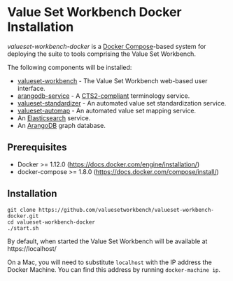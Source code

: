 # Value Set Workbench Docker Installation

*valueset-workbench-docker* is a [Docker Compose](https://docs.docker.com/compose/)-based system for deploying the suite to tools comprising the Value Set Workbench.

The following components will be installed:
* [valueset-workbench](https://github.com/valuesetworkbench/valueset-workbench) - The Value Set Workbench web-based user interface.
* [arangodb-service](https://github.com/valuesetworkbench/arangodb-service) - A [CTS2-compliant](http://www.omg.org/spec/CTS2/) terminology service.
* [valueset-standardizer](https://github.com/valuesetworkbench/valueset-standardizer) - An automated value set standardization service.
* [valueset-automap](https://github.com/valuesetworkbench/valueset-automap) - An automated value set mapping service.
* An [Elasticsearch](https://www.elastic.co/products/elasticsearch) service.
* An [ArangoDB](https://www.arangodb.com/) graph database.

## Prerequisites
* Docker >= 1.12.0 (https://docs.docker.com/engine/installation/)
* docker-compose >= 1.8.0 (https://docs.docker.com/compose/install/)

## Installation
```
git clone https://github.com/valuesetworkbench/valueset-workbench-docker.git
cd valueset-workbench-docker
./start.sh
```
By default, when started the Value Set Workbench will be available at https://localhost/



On a Mac, you will need to substitute ```localhost``` with the IP address the Docker Machine. You can find this address by running ```docker-machine ip```.

